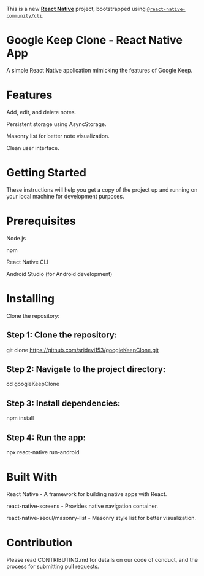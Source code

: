 This is a new [**React Native**](https://reactnative.dev) project, bootstrapped using [`@react-native-community/cli`](https://github.com/react-native-community/cli).

# Google Keep Clone - React Native App

A simple React Native application mimicking the features of Google Keep.

# Features

Add, edit, and delete notes.

Persistent storage using AsyncStorage.

Masonry list for better note visualization.

Clean user interface.

# Getting Started

These instructions will help you get a copy of the project up and running on your local machine for development purposes.

# Prerequisites

Node.js

npm

React Native CLI

Android Studio (for Android development)

# Installing

Clone the repository:

## Step 1: Clone the repository:

git clone https://github.com/sridevi153/googleKeepClone.git

## Step 2: Navigate to the project directory:

cd googleKeepClone

## Step 3: Install dependencies:

npm install


## Step 4: Run the app:

npx react-native run-android

# Built With

React Native - A framework for building native apps with React.

react-native-screens - Provides native navigation container.

react-native-seoul/masonry-list - Masonry style list for better visualization.

# Contribution

Please read CONTRIBUTING.md for details on our code of conduct, and the process for submitting pull requests.
